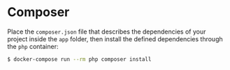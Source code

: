 # Composer

Place the `composer.json` file that describes the dependencies of your project inside the `app` folder, then install the defined dependencies through the `php` container:

```bash
$ docker-compose run --rm php composer install
```
